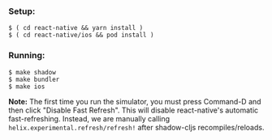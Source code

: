 
### Setup:

```
$ ( cd react-native && yarn install )
$ ( cd react-native/ios && pod install )
```

### Running:

```
$ make shadow
$ make bundler
$ make ios
```

**Note:** The first time you run the simulator, you must press Command-D and then
click "Disable Fast Refresh". This will disable react-native's automatic
fast-refreshing. Instead, we are manually calling
`helix.experimental.refresh/refresh!` after shadow-cljs recompiles/reloads.
